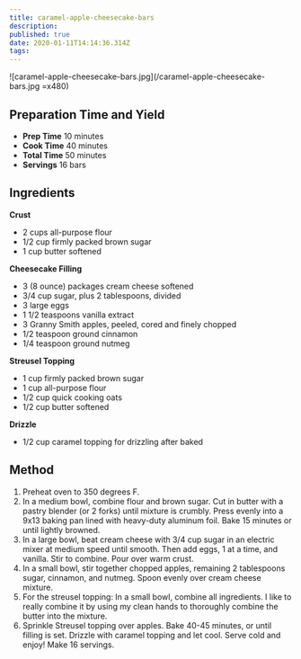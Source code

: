 ```yaml
---
title: caramel-apple-cheesecake-bars
description: 
published: true
date: 2020-01-11T14:14:36.314Z
tags: 
---
```


![caramel-apple-cheesecake-bars.jpg](/caramel-apple-cheesecake-bars.jpg =x480)
&nbsp;  

## Preparation Time and Yield

- **Prep Time** 10 minutes
- **Cook Time** 40 minutes
- **Total Time** 50 minutes
- **Servings** 16 bars
  &nbsp;

## Ingredients

**Crust**

- 2 cups all-purpose flour
- 1/2 cup firmly packed brown sugar
- 1 cup butter softened

**Cheesecake Filling**

- 3 (8 ounce) packages cream cheese softened
- 3/4 cup sugar, plus 2 tablespoons, divided
- 3 large eggs
- 1 1/2 teaspoons vanilla extract
- 3 Granny Smith apples, peeled, cored and finely chopped
- 1/2 teaspoon ground cinnamon
- 1/4 teaspoon ground nutmeg

**Streusel Topping**

- 1 cup firmly packed brown sugar
- 1 cup all-purpose flour
- 1/2 cup quick cooking oats
- 1/2 cup butter softened

**Drizzle**

- 1/2 cup caramel topping for drizzling after baked
  &nbsp;

## Method

1. Preheat oven to 350 degrees F.
2. In a medium bowl, combine flour and brown sugar. Cut in butter with a pastry blender (or 2 forks) until mixture is crumbly. Press evenly into a 9x13 baking pan lined with heavy-duty aluminum foil. Bake 15 minutes or until lightly browned.
3. In a large bowl, beat cream cheese with 3/4 cup sugar in an electric mixer at medium speed until smooth. Then add eggs, 1 at a time, and vanilla. Stir to combine. Pour over warm crust.
4. In a small bowl, stir together chopped apples, remaining 2 tablespoons sugar, cinnamon, and nutmeg. Spoon evenly over cream cheese mixture.
5. For the streusel topping: In a small bowl, combine all ingredients. I like to really combine it by using my clean hands to thoroughly combine the butter into the mixture.
6. Sprinkle Streusel topping over apples. Bake 40-45 minutes, or until filling is set. Drizzle with caramel topping and let cool. Serve cold and enjoy! Make 16 servings.
